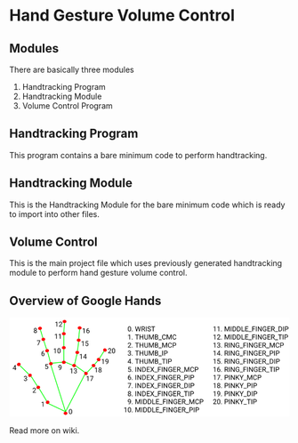 # Hand Gesture Volume Control 

## Modules

There are basically three modules 
1. Handtracking Program
2. Handtracking Module 
3. Volume Control Program

## Handtracking Program
This program contains a bare minimum code to perform handtracking.

## Handtracking Module
This is the Handtracking Module for the bare minimum code which is ready to import into other files.

## Volume Control
This is the main project file which uses previously generated handtracking module to perform hand gesture volume control.

## Overview of Google Hands
![Hand Landmarks](https://github.com/VittalAB/HandGestureVoulmeControl/blob/main/fig.png)

Read more on wiki.

